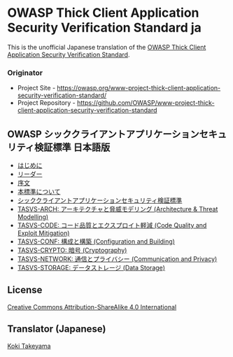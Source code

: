 # OWASP Thick Client Application Security Verification Standard ja

This is the unofficial Japanese translation of the [OWASP Thick Client Application Security Verification Standard](https://github.com/OWASP/www-project-thick-client-application-security-verification-standard).

### Originator

- Project Site - <https://owasp.org/www-project-thick-client-application-security-verification-standard/>
- Project Repository - <https://github.com/OWASP/www-project-thick-client-application-security-verification-standard>

## OWASP シッククライアントアプリケーションセキュリティ検証標準 日本語版

* [はじめに](Document/README.md)
* [リーダー](Document/leaders.md)
* [序文](Document/document/1.0/01-Foreword.md)
* [本標準について](Document/document/1.0/02-Frontispiece.md)
* [シッククライアントアプリケーションセキュリティ検証標準](Document/document/1.0/03-Using_the_TASVS.md)
* [TASVS-ARCH: アーキテクチャと脅威モデリング (Architecture & Threat Modelling)](Document/document/1.0/04-TASVS-ARCH.md)
* [TASVS-CODE: コード品質とエクスプロイト軽減 (Code Quality and Exploit Mitigation)](Document/document/1.0/05-TASVS-CODE.md)
* [TASVS-CONF: 構成と構築 (Configuration and Building)](Document/document/1.0/06-TASVS-CONF.md)
* [TASVS-CRYPTO: 暗号 (Cryptography)](Document/document/1.0/07-TASVS-CRYPTO.md)
* [TASVS-NETWORK: 通信とプライバシー (Communication and Privacy)](Document/document/1.0/08-TASVS-NETWORK.md)
* [TASVS-STORAGE: データストレージ (Data Storage)](Document/document/1.0/09-TASVS-STORAGE.md)

## License

[Creative Commons Attribution-ShareAlike 4.0 International](https://creativecommons.org/licenses/by-sa/4.0/)

## Translator (Japanese)

[Koki Takeyama](https://github.com/coky-t)
